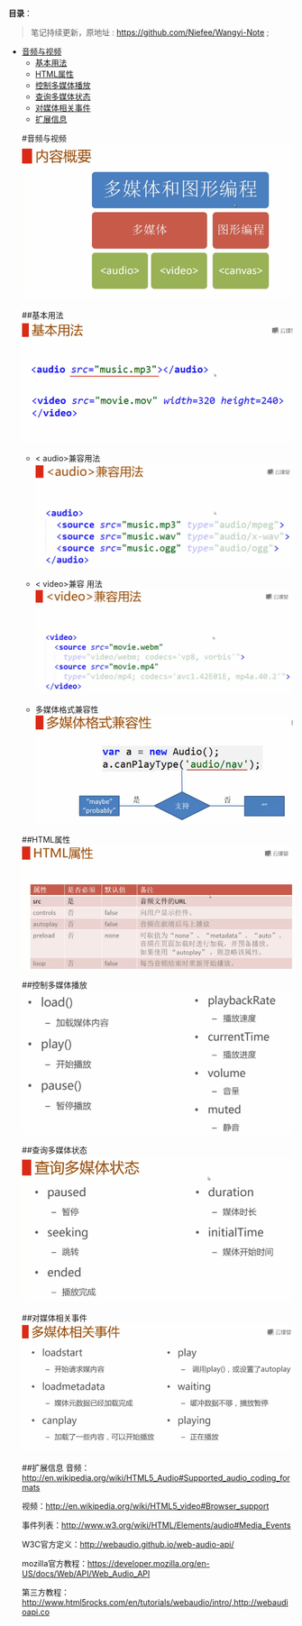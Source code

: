 **目录**：

>笔记持续更新，原地址 : https://github.com/Niefee/Wangyi-Note ;

<ul>
<li><a href="#音频与视频">音频与视频</a><ul>
<li><a href="#基本用法">基本用法</a></li>
<li><a href="#html属性">HTML属性</a></li>
<li><a href="#控制多媒体播放">控制多媒体播放</a></li>
<li><a href="#查询多媒体状态">查询多媒体状态</a></li>
<li><a href="#对媒体相关事件">对媒体相关事件</a></li>
<li><a href="#扩展信息">扩展信息</a></li>
</ul>

#音频与视频
![Alt text](img/1435573795645.png)

##基本用法
![Alt text](img/1435573829208.png)

 - < audio>兼容用法
![Alt text](img/1435573888872.png)

 - < video>兼容 用法
![Alt text](img/1435573954998.png)

 - 多媒体格式兼容性
![Alt text](img/1435574011702.png)

##HTML属性
![Alt text](img/1435574069626.png)

##控制多媒体播放
![Alt text](img/1435574617790.png)

##查询多媒体状态
![Alt text](img/1435574722589.png)

##对媒体相关事件
![Alt text](img/1435574751379.png)

##扩展信息
音频：http://en.wikipedia.org/wiki/HTML5_Audio#Supported_audio_coding_formats

视频：http://en.wikipedia.org/wiki/HTML5_video#Browser_support

事件列表：http://www.w3.org/wiki/HTML/Elements/audio#Media_Events

W3C官方定义：http://webaudio.github.io/web-audio-api/

mozilla官方教程：https://developer.mozilla.org/en-US/docs/Web/API/Web_Audio_API

第三方教程：http://www.html5rocks.com/en/tutorials/webaudio/intro/,http://webaudioapi.co